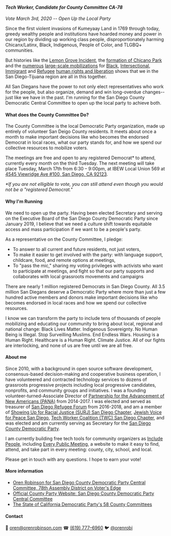 #### *Tech Worker, Candidate for County Committee CA-78*

*Vote March 3rd, 2020 -- Open Up the Local Party*

Since the first violent invasions of Kumeyaay Land in 1769 through today, greedy wealthy people and institutions have hoarded money and power in our region by dividing up working class people, disproportionately harming Chicanx/Latinx, Black, Indigenous, People of Color, and TLGBQ+ communities.

But histories like the [Lemon Grove Incident](https://www.wikiwand.com/en/Lemon_Grove_Incident), the [formation of Chicano Park](https://www.wikiwand.com/en/Chicano_Park) and the [numerous](https://www.wikiwand.com/en/2006_United_States_immigration_reform_protests) [large-scale mobilizations](https://www.wikiwand.com/en/Protests_against_Executive_Order_13769) for [Black](https://www.pslweb.org/san_diego_alton_philando), [Intersectional](https://www.m4bwsd.com/), [Immigrant](https://www.facebook.com/CloseConcentrationCampsSD/) and [Refugee](https://www.facebook.com/RRNSanDiego/) [human rights and liberation](https://www.espaciomigrante.org/) shows that we in the San Diego-Tijuana region are all in this together.

All San Diegans have the power to not only elect representatives who work for the people, but also organize, demand and win long-overdue changes--just like we have in the past. I'm running for the San Diego County Democratic Central Committee to open up the local party to achieve both.

#### What does the County Committee Do?

The County Committee is the local Democratic Party organization, made up entirely of volunteer San Deigo County residents. It meets about once a month to make important decisions like who becomes the endorsed Democrat in local races, what our party stands for, and how we spend our collective resources to mobilize voters.

The meetings are free and open to any registered Democrat\* to attend, currently every month on the third Tuesday. The next meeting will take place Tuesday, March 17th from 6:30 – 9:00pm, at IBEW Local Union 569 at [4545 Viewridge Ave #100, San Diego, CA 92123](https://www.google.com/maps/dir//4545+Viewridge+Ave+STE+100,+San+Diego,+CA+92123/@32.823038,-117.1261668,17z/data=!4m8!4m7!1m0!1m5!1m1!1s0x80dbfe3484138ec9:0x5cdb4e9ff19f4cf4!2m2!1d-117.1239781!2d32.823038).

*\*If you are not elligible to vote, you can still attend even though you would not be a "registered Democrat."*

#### Why I'm Running

We need to open up the party. Having been elected Secretary and serving on the Executive Board of the San Diego County Democratic Party since January 2019, I believe that we need a culture shift towards equitable access and mass participation if we want to be a people's party.

As a representative on the County Committee, I pledge:

- To answer to all current and future residents, not just voters,
- To make it easier to get involved with the party: with language support, childcare, food, and remote options at meetings,
- To "pass the mic," sharing my voting privileges with activists who want to participate at meetings, and fight so that our party supports and collaborates with local grassroots movements and campaigns

There are nearly 1 million registered Democrats in San Diego County. All 3.5 million San Diegans deserve a Democratic Party where more than just a few hundred active members and donors make important decisions like who becomes endorsed in local races and how we spend our collective resources.

I know we can transform the party to include tens of thousands of people mobilizing and educating our community to bring about local, regional and national change: Black Lives Matter. Indigenous Sovereignty. No Human Being is Illegal. Stop Surveilling Muslims. End Endless Wars. Housing is a Human Right. Healthcare is a Human Right. Climate Justice. All of our fights are interlocking, and none of us are free until we are all free.

#### About me

Since 2010, with a background in open source software development, consensus-based decision-making and cooperative business operation, I have volunteered and contracted technology services to dozens of grassroots progressive projects including local progressive candidates, nonprofits, and community groups and initiatives. I was a founding volunteer-turned-Associate Director of [Partnership for the Advancement of New Americans (PANA)](https://www.panasd.org) from 2014-2017. I was elected and served as treasurer of [San Diego Refugee Forum](http://www.sdrefugeeforum.org/) from 2016-2018, and am a member of [Showing Up for Racial Justice (SURJ) San Diego Chapter](https://surjsandiego.org/), [Jewish Voice for Peace San Diego](https://www.jvpsandiego.org/), [Tech Worker Coalition (TWC) San Diego Chapter](https://www.meetup.com/TWCSanDiego), and was elected and am currently serving as Secretary for the [San Diego County Democratic Party](https://sdcdp.ngpvanhost.com/executive-board).

I am currently building free tech tools for community organizers as [Include People](https://www.patreon.com/includepeople), including [Every Public Meeting](https://www.everypublicmeeting.com), a website to make it easy to find, attend, and take part in every meeting: county, city, school, and local.

Please get in touch with any questions. I hope to earn your vote!

#### More information

- [Oren Robinson for San Diego County Democratic Party Central Committee, 78th Assembly District on Voter's Edge](https://votersedge.org/en/ca/election/2020-03-03/san-diego-county/member-democratic-party-county-central-committee-assembly-district-78/oren-robinson)
- [Official County Party Website: San Diego County Democratic Party Central Committee](http://sddemocrats.org/central-committee)
- [The State of California Democratic Party's 58 County Committees](https://www.cadem.org/our-party/our-county-committees)

#### Contact

📧 [oren@orenrobinson.com](mailto:oren@orenrobinson.com) ☎ [(619) 777–6960](tel:16197776960) 🐦 [@orenrobi](https://twitter.com/orenrobi/)
